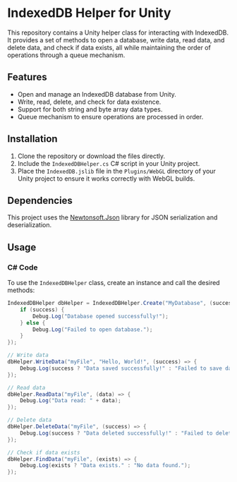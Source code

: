 # IndexedDB Helper for Unity

This repository contains a Unity helper class for interacting with IndexedDB. It provides a set of methods to open a database, write data, read data, and delete data, and check if data exists, all while maintaining the order of operations through a queue mechanism.

## Features

- Open and manage an IndexedDB database from Unity.
- Write, read, delete, and check for data existence.
- Support for both string and byte array data types.
- Queue mechanism to ensure operations are processed in order.

## Installation

1. Clone the repository or download the files directly.
2. Include the `IndexedDBHelper.cs` C# script in your Unity project.
3. Place the `IndexedDB.jslib` file in the `Plugins/WebGL` directory of your Unity project to ensure it works correctly with WebGL builds.

## Dependencies

This project uses the [Newtonsoft.Json](https://www.newtonsoft.com/json) library for JSON serialization and deserialization. 

## Usage

### C# Code

To use the `IndexedDBHelper` class, create an instance and call the desired methods:

```csharp
IndexedDBHelper dbHelper = IndexedDBHelper.Create("MyDatabase", (success) => {
    if (success) {
        Debug.Log("Database opened successfully!");
    } else {
        Debug.Log("Failed to open database.");
    }
});

// Write data
dbHelper.WriteData("myFile", "Hello, World!", (success) => {
    Debug.Log(success ? "Data saved successfully!" : "Failed to save data.");
});

// Read data
dbHelper.ReadData("myFile", (data) => {
    Debug.Log("Data read: " + data);
});

// Delete data
dbHelper.DeleteData("myFile", (success) => {
    Debug.Log(success ? "Data deleted successfully!" : "Failed to delete data.");
});

// Check if data exists
dbHelper.FindData("myFile", (exists) => {
    Debug.Log(exists ? "Data exists." : "No data found.");
});
